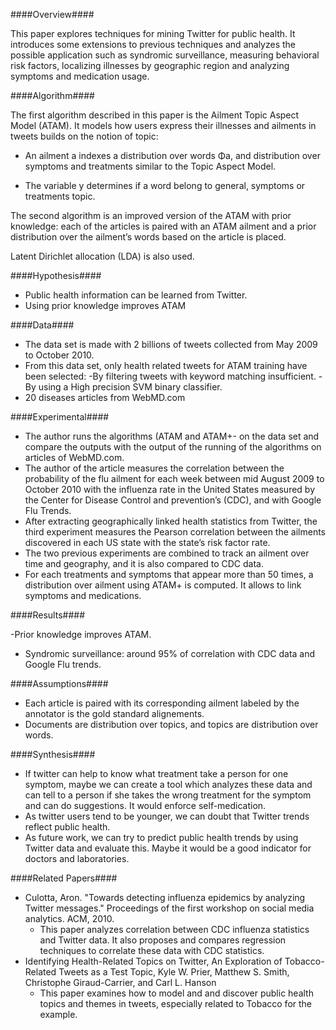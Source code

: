 ####Overview####

This paper explores techniques for mining Twitter for public health. It introduces some extensions to previous techniques and analyzes the possible application such as syndromic surveillance, measuring behavioral risk factors, localizing illnesses by geographic region and analyzing symptoms and medication usage.

####Algorithm####

The first algorithm described in this paper is the Ailment Topic Aspect Model (ATAM). It models how users express their illnesses and ailments in tweets builds on the notion of topic:

- An ailment a indexes a distribution over words Φa, and distribution over symptoms and treatments similar to the Topic Aspect Model.

- The variable y determines if a word belong to general, symptoms or treatments topic.

The second algorithm is an improved version of the ATAM with prior knowledge: each of the articles is paired with an ATAM ailment and a prior distribution over the ailment’s words based on the article is placed.

Latent Dirichlet allocation (LDA) is also used.


####Hypothesis####

- Public health information can be learned from Twitter.
- Using prior knowledge improves ATAM

####Data####

- The data set is made with 2 billions of tweets collected from May 2009 to October 2010.
- From this data set, only health related tweets for ATAM training have been selected:
	-By filtering tweets with keyword matching insufficient.
	-By using a High precision SVM binary classifier.
- 20 diseases articles from WebMD.com

####Experimental####

- The author runs the algorithms (ATAM and ATAM+- on the data set and compare the outputs with the output of the running of  the algorithms on articles of WebMD.com.
- The author of the article measures the correlation between the probability of the flu ailment for each week between mid August 2009 to October 2010 with the influenza rate in the United States measured by the Center for Disease Control and prevention’s (CDC), and with Google Flu Trends.
- After extracting geographically linked health statistics from Twitter, the third experiment measures the Pearson correlation between the ailments discovered in each US state with the state’s risk factor rate.
- The two previous experiments are combined to track an ailment over time and geography, and it is also compared to CDC data.
- For each treatments and symptoms that appear more than 50 times, a distribution over ailment using ATAM+ is computed. It allows to link symptoms and medications.

####Results####

-Prior knowledge improves ATAM.
- Syndromic surveillance: around 95% of correlation with CDC data and Google Flu trends.

####Assumptions####

- Each article is paired with its corresponding ailment labeled by the annotator is the gold standard alignements. 
- Documents are distribution over topics, and topics are distribution over words.

####Synthesis####

- If twitter can help to know what treatment take a person for one symptom, maybe we can create a tool which analyzes these data and can tell to a person if she takes the wrong treatment for the symptom and can do suggestions. It would enforce self-medication.
-  As twitter users tend to be younger, we can doubt that Twitter trends reflect public health.
- As future work, we can try to predict public health trends by using Twitter data and evaluate this. Maybe it would be a good indicator for doctors and laboratories. 

####Related Papers####
- Culotta, Aron. "Towards detecting influenza epidemics by analyzing Twitter messages." Proceedings of the first workshop on social media analytics. ACM, 2010.
	- This paper analyzes correlation between CDC influenza statistics and Twitter data. It also proposes and compares regression techniques to correlate these data with CDC statistics.
- Identifying Health-Related Topics on Twitter, An Exploration of Tobacco-Related Tweets as a Test Topic, Kyle W. Prier, Matthew S. Smith, Christophe Giraud-Carrier, and Carl L. Hanson
	- This paper examines how to model and and discover public health topics and themes in tweets, especially related to Tobacco for the example. 


